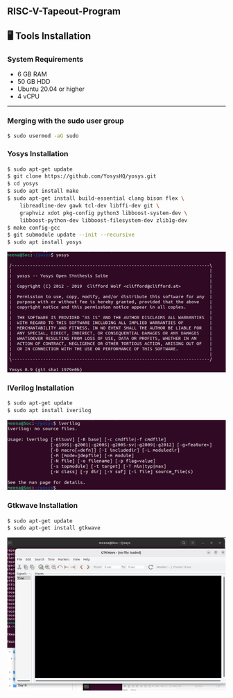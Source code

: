 RISC-V-Tapeout-Program
---

## 🖥️ Tools Installation  

### **System Requirements**
- 6 GB RAM  
- 50 GB HDD  
- Ubuntu 20.04 or higher  
- 4 vCPU  

---

### **Merging with the sudo user group**
```bash
$ sudo usermod -aG sudo 

```

### **Yosys Installation**
```bash
$ sudo apt-get update
$ git clone https://github.com/YosysHQ/yosys.git
$ cd yosys
$ sudo apt install make
$ sudo apt-get install build-essential clang bison flex \
    libreadline-dev gawk tcl-dev libffi-dev git \
    graphviz xdot pkg-config python3 libboost-system-dev \
    libboost-python-dev libboost-filesystem-dev zlib1g-dev
$ make config-gcc
$ git submodule update --init --recursive
$ sudo apt install yosys
```
![Alt Text](Images/yosys_installation.png)

### **IVerilog Installation**
```bash
$ sudo apt-get update
$ sudo apt install iverilog
```
![Alt Text](Images/iverilog_installation.png)


### **Gtkwave Installation**
```bash
$ sudo apt-get update
$ sudo apt-get install gtkwave
```
![Alt Text](Images/gtkwave_installation.png)
